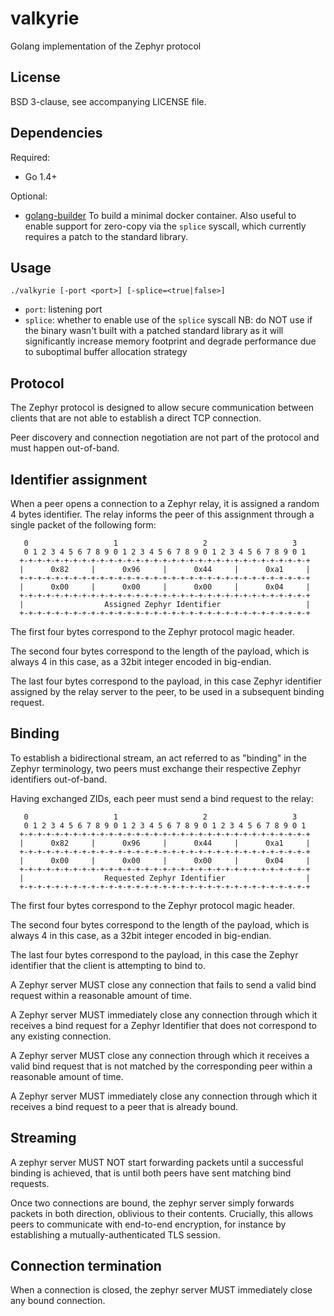 valkyrie
========

Golang implementation of the Zephyr protocol


License
-------

BSD 3-clause, see accompanying LICENSE file.


Dependencies
------------

Required:
  - Go 1.4+

Optional:
  - [golang-builder](https://github.com/aerofs/golang-builder)
    To build a minimal docker container.
    Also useful to enable support for zero-copy via the `splice` syscall,
    which currently requires a patch to the standard library.


Usage
-----

    ./valkyrie [-port <port>] [-splice=<true|false>]

  - `port`: listening port
  - `splice`: whether to enable use of the `splice` syscall
     NB: do NOT use if the binary wasn't built with a patched standard library
     as it will significantly increase memory footprint and degrade performance
     due to suboptimal buffer allocation strategy


Protocol
--------

The Zephyr protocol is designed to allow secure communication between clients
that are not able to establish a direct TCP connection.

Peer discovery and connection negotiation are not part of the protocol and must
happen out-of-band.

## Identifier assignment

When a peer opens a connection to a Zephyr relay, it is assigned a random 4
bytes identifier. The relay informs the peer of this assignment through a
single packet of the following form:

       0                   1                   2                   3
       0 1 2 3 4 5 6 7 8 9 0 1 2 3 4 5 6 7 8 9 0 1 2 3 4 5 6 7 8 9 0 1
      +-+-+-+-+-+-+-+-+-+-+-+-+-+-+-+-+-+-+-+-+-+-+-+-+-+-+-+-+-+-+-+-+
      |      0x82     |      0x96     |      0x44     |      0xa1     |
      +-+-+-+-+-+-+-+-+-+-+-+-+-+-+-+-+-+-+-+-+-+-+-+-+-+-+-+-+-+-+-+-+
      |      0x00     |      0x00     |      0x00     |      0x04     |
      +-+-+-+-+-+-+-+-+-+-+-+-+-+-+-+-+-+-+-+-+-+-+-+-+-+-+-+-+-+-+-+-+
      |                  Assigned Zephyr Identifier                   |
      +-+-+-+-+-+-+-+-+-+-+-+-+-+-+-+-+-+-+-+-+-+-+-+-+-+-+-+-+-+-+-+-+

The first four bytes correspond to the Zephyr protocol magic header.

The second four bytes correspond to the length of the payload, which is always
4 in this case, as a 32bit integer encoded in big-endian.

The last four bytes correspond to the payload, in this case Zephyr identifier
assigned by the relay server to the peer, to be used in a subsequent binding
request.


## Binding

To establish a bidirectional stream, an act referred to as "binding" in the
Zephyr terminology, two peers must exchange their respective Zephyr identifiers
out-of-band.

Having exchanged ZIDs, each peer must send a bind request to the relay:

       0                   1                   2                   3
       0 1 2 3 4 5 6 7 8 9 0 1 2 3 4 5 6 7 8 9 0 1 2 3 4 5 6 7 8 9 0 1
      +-+-+-+-+-+-+-+-+-+-+-+-+-+-+-+-+-+-+-+-+-+-+-+-+-+-+-+-+-+-+-+-+
      |      0x82     |      0x96     |      0x44     |      0xa1     |
      +-+-+-+-+-+-+-+-+-+-+-+-+-+-+-+-+-+-+-+-+-+-+-+-+-+-+-+-+-+-+-+-+
      |      0x00     |      0x00     |      0x00     |      0x04     |
      +-+-+-+-+-+-+-+-+-+-+-+-+-+-+-+-+-+-+-+-+-+-+-+-+-+-+-+-+-+-+-+-+
      |                  Requested Zephyr Identifier                  |
      +-+-+-+-+-+-+-+-+-+-+-+-+-+-+-+-+-+-+-+-+-+-+-+-+-+-+-+-+-+-+-+-+

The first four bytes correspond to the Zephyr protocol magic header.

The second four bytes correspond to the length of the payload, which is always
4 in this case, as a 32bit integer encoded in big-endian.

The last four bytes correspond to the payload, in this case the Zephyr
identifier that the client is attempting to bind to.

A Zephyr server MUST close any connection that fails to send a valid bind
request within a reasonable amount of time.

A Zephyr server MUST immediately close any connection through which it receives
a bind request for a Zephyr Identifier that does not correspond to any existing
connection.

A Zephyr server MUST close any connection through which it receives a valid bind
request that is not matched by the corresponding peer within a reasonable amount
of time.

A Zephyr server MUST immediately close any connection through which it receives
a bind request to a peer that is already bound.


## Streaming

A zephyr server MUST NOT start forwarding packets until a successful binding is
achieved, that is until both peers have sent matching bind requests.

Once two connections are bound, the zephyr server simply forwards packets in
both direction, oblivious to their contents. Crucially, this allows peers to
communicate with end-to-end encryption, for instance by establishing a
mutually-authenticated TLS session.


## Connection termination

When a connection is closed, the zephyr server MUST immediately close any bound
connection.

